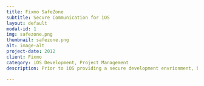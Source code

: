 ```yaml
---
title: Fixmo SafeZone
subtitle: Secure Communication for iOS
layout: default
modal-id: 1
img: safezone.png
thumbnail: safezone.png
alt: image-alt
project-date: 2012
client: Fixmo
category: iOS Development, Project Management
description: Prior to iOS providing a secure development envrionment, built Email, Contacts, Calendar with end to end FIPS-142 level encryption.

---
```

